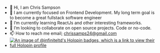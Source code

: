 - 👋 Hi, I am Chris Sampson
- 👀 I am currently focused on Frontend Development. My long term goal is to become a great fullstack software engineer
- 🌱 I’m currently learning ReactJs and other interesting frameworks.
- 💞️ I’m looking to collaborate on open source projects. Code or no-code.
- 📫 How to reach me email; chrissamps24@gmail.com
- [![An image of @infiniteltd's Holopin badges, which is a link to view their full Holopin profile](https://holopin.me/infiniteltd)](https://holopin.io/@infiniteltd)

<!---
infiniteltd/infiniteltd is a ✨ special ✨ repository because its `README.md` (this file) appears on your GitHub profile.
You can click the Preview link to take a look at your changes.
--->
